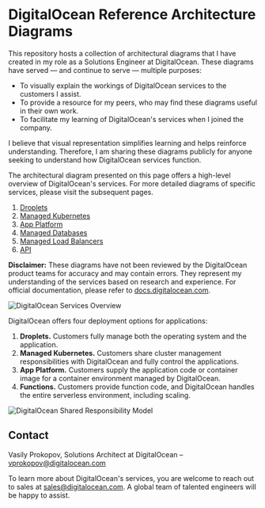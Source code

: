 # DigitalOcean Reference Architecture Diagrams

This repository hosts a collection of architectural diagrams that I have created in my role as a Solutions Engineer at DigitalOcean. These diagrams have served — and continue to serve — multiple purposes:
- To visually explain the workings of DigitalOcean services to the customers I assist.
- To provide a resource for my peers, who may find these diagrams useful in their own work.
- To facilitate my learning of DigitalOcean's services when I joined the company.

I believe that visual representation simplifies learning and helps reinforce understanding. Therefore, I am sharing these diagrams publicly for anyone seeking to understand how DigitalOcean services function.

The architectural diagram presented on this page offers a high-level overview of DigitalOcean's services. For more detailed diagrams of specific services, please visit the subsequent pages.
1. [Droplets](1%20droplets/readme.md)
2. [Managed Kubernetes](2%20kubernetes/readme.md)
3. [App Platform](3%20app%20platform/readme.md)
5. [Managed Databases](5%20dbaas/readme.md)
6. [Managed Load Balancers](6%20lbaas/readme.md)
7. [API](7%20api/readme.md)

**Disclaimer:** These diagrams have not been reviewed by the DigitalOcean product teams for accuracy and may contain errors. They represent my understanding of the services based on research and experience. For official documentation, please refer to [docs.digitalocean.com](https://docs.digitalocean.com).

![DigitalOcean Services Overview](https://lucid.app/publicSegments/view/51b93be1-e8ef-4559-bc66-33ff48ad1f99/image.png)

DigitalOcean offers four deployment options for applications:
1. **Droplets.** Customers fully manage both the operating system and the application.
2. **Managed Kubernetes.** Customers share cluster management responsibilities with DigitalOcean and fully control the applications.
3. **App Platform.** Customers supply the application code or container image for a container environment managed by DigitalOcean.
4. **Functions.** Customers provide function code, and DigitalOcean handles the entire serverless environment, including scaling.

![DigitalOcean Shared Responsibility Model](https://lucid.app/publicSegments/view/9e00f042-7416-4a75-acf1-65fb3e183dd8/image.png)

## Contact
Vasily Prokopov, Solutions Architect at DigitalOcean – [vprokopov@digitalocean.com](mailto:vprokopov@digitalocean.com)  

To learn more about DigitalOcean's services, you are welcome to reach out to sales at [sales@digitalocean.com](mailto:sales@digitalocean.com). A global team of talented engineers will be happy to assist.
